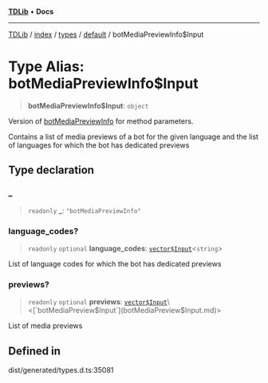 [**TDLib**](../../../../../../README.md) • **Docs**

***

[TDLib](../../../../../../modules.md) / [index](../../../../../README.md) / [types](../../../README.md) / [default](../README.md) / botMediaPreviewInfo$Input

# Type Alias: botMediaPreviewInfo$Input

> **botMediaPreviewInfo$Input**: `object`

Version of [botMediaPreviewInfo](botMediaPreviewInfo.md) for method parameters.

Contains a list of media previews of a bot for the given language and the list of languages for which the bot has dedicated previews

## Type declaration

### \_

> `readonly` **\_**: `"botMediaPreviewInfo"`

### language\_codes?

> `readonly` `optional` **language\_codes**: [`vector$Input`](vector$Input.md)\<`string`\>

List of language codes for which the bot has dedicated previews

### previews?

> `readonly` `optional` **previews**: [`vector$Input`](vector$Input.md)\<[`botMediaPreview$Input`](botMediaPreview$Input.md)\>

List of media previews

## Defined in

dist/generated/types.d.ts:35081
